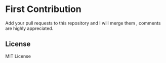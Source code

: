 # First Contribution
Add your pull requests to this repository and I will merge them , comments are highly appreciated.


## License
MIT License
